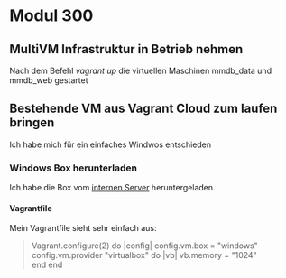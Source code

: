 # Modul 300

## MultiVM Infrastruktur in Betrieb nehmen
Nach dem Befehl _vagrant up_ die virtuellen Maschinen mmdb_data und mmdb_web gestartet

## Bestehende VM aus Vagrant Cloud zum laufen bringen
Ich habe mich für ein einfaches Windwos entschieden
### Windows Box herunterladen
Ich habe die Box vom [internen Server](http://10.1.66.1.1) heruntergeladen.
#### Vagrantfile
Mein Vagrantfile sieht sehr einfach aus:
> Vagrant.configure(2) do |config|
  config.vm.box = "windows"
config.vm.provider "virtualbox" do |vb|
  vb.memory = "1024"  
end
end 
